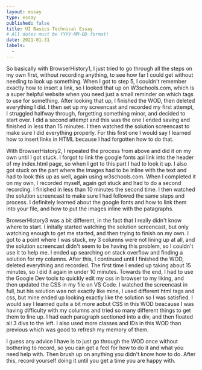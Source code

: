 ```yaml
---
layout: essay
type: essay
published: false
title: UI Basics Technical Essay
# All dates must be YYYY-MM-DD format!
date: 2021-01-31
labels:
  - 
---
```


So basically with BrowserHistory1, I just tried to go through all the steps on my own first, without recording anything, to see how far I could get without needing to look up something. When I got to step 5, I couldn't remember exactly how to insert a link, so I looked that up on W3schools.com, which is a super helpful website when you need just a small reminder on which tags to use for something. After looking that up, I finished the WOD, then deleted everything I did. I then set up my screencast and recorded my first attempt, I struggled halfway through, forgetting something minor, and decided to start over. I did a second attempt and this was the one I ended saving and finished in less than 15 minutes. I then watched the solution screencast to make sure I did everything properly. For this first one I would say I learned how to insert links in HTML because I had forgotten how to do that.

With BrowserHistory2, I repeated the process from above and did it on my own until I got stuck. I forgot to link the google fonts api link into the header of my index.html page, so when I got to this part I had to look it up. I also got stuck on the part where the images had to be inline with the text and had to look this up as well, again using w3schools.com. When I completed it on my own, I recorded myself, again got stuck and had to do a second recording. I finished in less than 10 minutes the second time. I then watched the solution screencast to make sure I had followed the same steps and process. I definitely learned about the google fonts and how to link them into your file, and how to put the images inline with the patagraphs.

BrowserHistory3 was a bit different, in the fact that I really didn't know where to start. I initally started watching the solution screencast, but only watching enough to get me started, and then trying to finish on my own. I got to a point where I was stuck, my 3 columns were not lining up at all, and the solution screencast didn't seem to be having this problem, so I couldn't use it to help me. I ended up searching on stack overflow and finding a solution for my columns. After this, I continued until I finished the WOD, deleted everything and recorded. The first time I ended up taking about 15 minutes, so I did it again in under 10 minutes. Towards the end, I had to use the Google Dev tools to quickly edit my css in browser to my liking, and then updated the CSS in my file on VS Code. I watched the screencast in full, but his solution was not exactly like mine, I used different html tags and css, but mine ended up looking exactly like the solution so I was satisfied. I would say I learned quite a bit more aobut CSS in this WOD beacause I was having difficulty with my columns and tried so many different things to get them to line up. I had each paragraph sectioned into a div, and then floated all 3 divs to the left. I also used more classes and IDs in this WOD than previous which was good to refresh my memory of them.

I guess any advice I have is to just go through the WOD once without bothering to record, so you can get a feel for how to do it and what you need help with. Then brush up on anything you didn't know how to do. After this, record yourself doing it until you get a time you are happy with.
